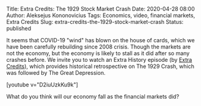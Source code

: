 Title: Extra Credits: The 1929 Stock Market Crash
Date: 2020-04-28 08:00
Author: Aleksejus Kononovicius
Tags: Economics, video, financial markets, Extra Credits
Slug: extra-credits-the-1929-stock-market-crash
Status: published

It seems that COVID-19 "wind" has blown on the house of cards, which we have
been carefully rebuilding since 2008 crisis. Though the markets are not the
economy, but the economy is likely to stall as it did after so many crashes
before. We invite you to watch an Extra History episode (by
[Extra Credits](/tag/extra-credits/)), which provides historical retrospective
on The 1929 Crash, which was followed by The Great Depression.

[youtube v="D2iuUzkKu9k"]

What do you think will our economy fall as the financial markets did?
